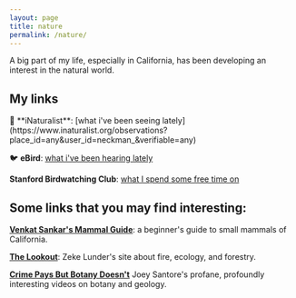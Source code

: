 ```yaml
---
layout: page
title: nature
permalink: /nature/
---
```


A big part of my life, especially in California, has been developing an interest in the natural world.
<h2> My links </h2>
🌳 **iNaturalist**: [what i've been seeing lately](https://www.inaturalist.org/observations?place_id=any&user_id=neckman_&verifiable=any) 

🐦 **eBird**: [what i've been hearing lately](https://ebird.org/profile/Mjg4ODc5Ng) 

**Stanford Birdwatching Club**: [what I spend some free time on](https://birding.stanford.edu) 

<h2> Some links that you may find interesting: </h2> 

**[Venkat Sankar's Mammal Guide](https://docs.google.com/document/d/13VZ1gZYuFIOnpT4Z-XshsTTrP7vQyoIm2ykCDOXAnhM/edit?pli=1&tab=t.wmzdiyxjnbmt)**: a beginner's guide to small mammals of California. 

**[The Lookout](https://the-lookout.org/)**: Zeke Lunder's site about fire, ecology, and forestry. 

**[Crime Pays But Botany Doesn't](https://www.youtube.com/channel/UC3CBOpT2-NRvoc2ecFMDCsA?themeRefresh=1)** Joey Santore's profane, profoundly interesting videos on botany and geology. 
